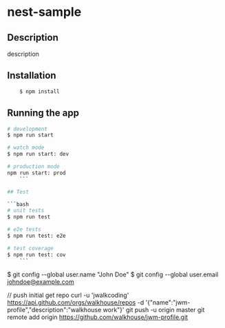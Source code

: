 # nest-sample

## Description

description

## Installation

```bash
    $ npm install
```

## Running the app

```bash
# development
$ npm run start

# watch mode
$ npm run start: dev

# production mode
npm run start: prod
    ```

## Test

```bash
# unit tests
$ npm run test

# e2e tests
$ npm run test: e2e

# test coverage
$ npm run test: cov
    ```

```
$ git config --global user.name "John Doe"
$ git config --global user.email johndoe@example.com

// push initial get repo
curl -u 'jwalkcoding' https://api.github.com/orgs/walkhouse/repos -d '{"name":"jwm-profile","description":"walkhouse work"}'
git push -u origin master
git remote add origin https://github.com/walkhouse/jwm-profile.git

```